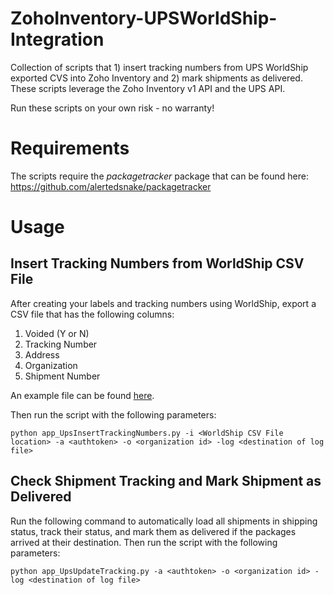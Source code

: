 # ZohoInventory-UPSWorldShip-Integration
Collection of scripts that 1) insert tracking numbers from UPS WorldShip exported CVS into Zoho Inventory and 2) mark shipments as delivered. These scripts leverage the Zoho Inventory v1 API and the UPS API.

Run these scripts on your own risk - no warranty!

# Requirements
The scripts require the *packagetracker* package that can be found here: https://github.com/alertedsnake/packagetracker

# Usage
## Insert Tracking Numbers from WorldShip CSV File
After creating your labels and tracking numbers using WorldShip, export a CSV file that has the following columns:
1. Voided (Y or N)
2. Tracking Number
3. Address
4. Organization
5. Shipment Number

An example file can be found [here](https://github.com/Julian-Theis/ZohoInventory-UPSWorldShip-Integration/blob/master/files/UPS_WorldShip_Export.csv).

Then run the script with the following parameters:
```
python app_UpsInsertTrackingNumbers.py -i <WorldShip CSV File location> -a <authtoken> -o <organization id> -log <destination of log file>
```

## Check Shipment Tracking and Mark Shipment as Delivered
Run the following command to automatically load all shipments in shipping status, track their status, and mark them as delivered if the packages arrived at their destination.
Then run the script with the following parameters:
```
python app_UpsUpdateTracking.py -a <authtoken> -o <organization id> -log <destination of log file>
```
